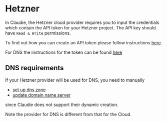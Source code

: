 # Hetzner

In Claudie, the Hetzner cloud provider requires you to input the credentials which  contain the API token for your Hetzner project. The API key should have `Read & Write` permissions.

To find out how you can create an API token please follow instructions [here](https://docs.hetzner.com/cloud/api/getting-started/generating-api-token/).

For DNS the instructions for the token can be found [here](https://docs.hetzner.com/dns-console/dns/general/api-access-token/)

## DNS requirements

If your Hetzner provider will be used for DNS, you need to manually
- [set up dns zone](https://www.hetzner.com/dns-console)
- [update domain name server](https://docs.hetzner.com/dns-console/dns/general/dns-overview/#the-hetzner-online-name-servers-are)

since Claudie does not support their dynamic creation.

Note the provider for DNS is different from that for the Cloud.